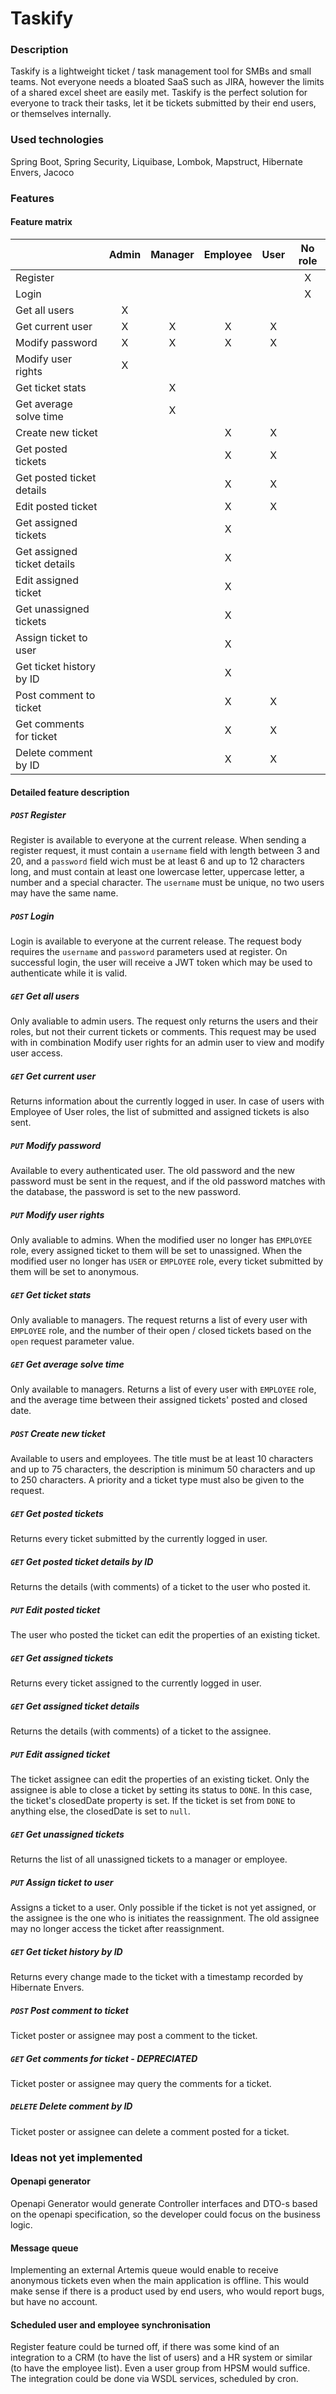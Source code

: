 # Taskify
### Description
Taskify is a lightweight ticket / task management tool for SMBs and small teams. Not everyone needs a bloated SaaS such as JIRA, however the limits of a shared excel sheet are easily met. Taskify is the perfect solution for everyone to track their tasks, let it be tickets submitted by their end users, or themselves internally.
### Used technologies
Spring Boot,
Spring Security,
Liquibase,
Lombok,
Mapstruct,
Hibernate Envers,
Jacoco
### Features
#### Feature matrix
|   | Admin | Manager | Employee | User | No role |
| ------------ | :------------: | :------------: | :------------: | :------------: | :------------: |
| Register |   |   |   |   | X |
| Login |   |   |   |   | X |
| Get all users | X |   |   |   |   |
| Get current user | X | X | X | X |   |
| Modify password | X | X | X | X |   |
| Modify user rights | X |   |   |   |   |
| Get ticket stats |   | X |   |   |   |
| Get average solve time |   | X |   |   |   |
| Create new ticket |   |   | X | X |   |
| Get posted tickets |   |   | X | X |   |
| Get posted ticket details |   |   | X | X |   |
| Edit posted ticket |   |   | X | X |   |
| Get assigned tickets |   |   | X |   |   |
| Get assigned ticket details |   |   | X |   |   |
| Edit assigned ticket |   |   | X |   |   |
| Get unassigned tickets |   |   | X |   |   |
| Assign ticket to user |   |   | X |   |   |
| Get ticket history by ID |   |   | X |   |   |
| Post comment to ticket |   |   | X | X |   |
| Get comments for ticket |   |   | X | X |   |
| Delete comment by ID |   |   | X | X |   | |

#### Detailed feature description
##### `POST` Register
Register is available to everyone at the current release. When sending a register request, it must contain a `username` field with length between 3 and 20, and a `password` field wich must be at least 6 and up to 12 characters long, and must contain at least one lowercase letter, uppercase letter, a number and a special character. The `username` must be unique, no two users may have the same name.
##### `POST` Login
Login is available to everyone at the current release. The request body requires the `username` and `password` parameters used at register. On successful login, the user will receive a JWT token which may be used to authenticate while it is valid.
##### `GET` Get all users
Only avaliable to admin users. The request only returns the users and their roles, but not their current tickets or comments. This request may be used with in combination Modify user rights for an admin user to view and modify user access.
##### `GET` Get current user
Returns information about the currently logged in user. In case of users with Employee of User roles, the list of submitted and assigned tickets is also sent.
##### `PUT` Modify password
Available to every authenticated user. The old password and the new password must be sent in the request, and if the old password matches with the database, the password is set to the new password.
##### `PUT` Modify user rights
Only avaliable to admins. When the modified user no longer has `EMPLOYEE` role, every assigned ticket to them will be set to unassigned. When the modified user no longer has `USER` or `EMPLOYEE` role, every ticket submitted by them will be set to anonymous.
##### `GET` Get ticket stats
Only avaliable to managers. The request returns a list of every user with `EMPLOYEE` role, and the number of their open / closed tickets based on the `open` request parameter value.
##### `GET` Get average solve time
Only available to managers. Returns a list of every user with `EMPLOYEE` role, and the average time between their assigned tickets' posted and closed date.
##### `POST` Create new ticket
Available to users and employees. The title must be at least 10 characters and up to 75 characters, the description is minimum 50 characters and up to 250 characters. A priority and a ticket type must also be given to the request.
##### `GET` Get posted tickets
Returns every ticket submitted by the currently logged in user.
##### `GET` Get posted ticket details by ID
Returns the details (with comments) of a ticket to the user who posted it.
##### `PUT` Edit posted ticket
The user who posted the ticket can edit the properties of an existing ticket.
##### `GET` Get assigned tickets
Returns every ticket assigned to the currently logged in user.
##### `GET` Get assigned ticket details
Returns the details (with comments) of a ticket to the assignee.
##### `PUT` Edit assigned ticket
The ticket assignee can edit the properties of an existing ticket. Only the assignee is able to close a ticket by setting its status to `DONE`. In this case, the ticket's closedDate property is set. If the ticket is set from `DONE` to anything else, the closedDate is set to `null`.
##### `GET` Get unassigned tickets
Returns the list of all unassigned tickets to a manager or employee.
##### `PUT` Assign ticket to user
Assigns a ticket to a user. Only possible if the ticket is not yet assigned, or the assignee is the one who is initiates the reassignment. The old assignee may no longer access the ticket after reassignment.
##### `GET` Get ticket history by ID
Returns every change made to the ticket with a timestamp recorded by Hibernate Envers.
##### `POST` Post comment to ticket
Ticket poster or assignee may post a comment to the ticket.
##### `GET` Get comments for ticket - DEPRECIATED
Ticket poster or assignee may query the comments for a ticket.
##### `DELETE` Delete comment by ID
Ticket poster or assignee can delete a comment posted for a ticket.

### Ideas not yet implemented
#### Openapi generator
Openapi Generator would generate Controller interfaces and DTO-s based on the openapi specification, so the developer could focus on the business logic.
#### Message queue
Implementing an external Artemis queue would enable to receive anonymous tickets even when the main application is offline. This would make sense if there is a product used by end users, who would report bugs, but have no account.
#### Scheduled user and employee synchronisation
Register feature could be turned off, if there was some kind of an integration to a CRM (to have the list of users) and a HR system or similar (to have the employee list). Even a user group from HPSM would suffice. The integration could be done via WSDL services, scheduled by cron.
